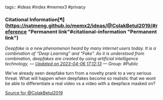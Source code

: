 tags:: #ideas #index #memex3 #privacy 
### Citational Information[¶](https://natmeng.github.io/memx2/ideas/@ColakBetul2019/#reference "Permanent link"#citational-information "Permanent link")

 *Deepfake is a new phenomenon heard by many internet users today. It is a combination of “Deep Learning” and “Fake”. As it is understood from combination, deepfakes are created by using artificial intelligence technology, — [Updated on 2023-04-06 17:12:13](https://hyp.is/s1Qk0tS_Ee29iZ8fsGgW-w/www.internetjustsociety.org/legal-issues-of-deepfakes) — Group: #Public*

We've already seen deepfake turn from a novelty prank to a very serious threat. What will happen when deepfakes become so realistic that we wont be able to differentiate a real video vs a video with a deepface masked on?

[Source for @ColakBetul2019](https://natmeng.github.io/memx2/sources/@ColakBetul2019/)